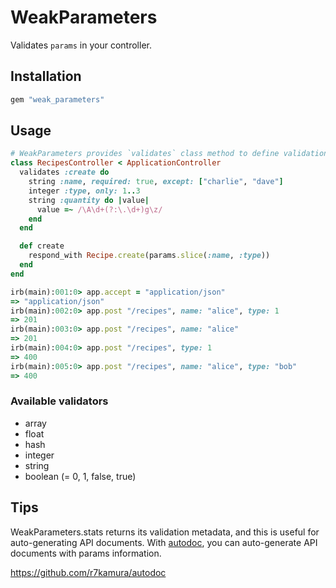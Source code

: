 # WeakParameters
Validates `params` in your controller.

## Installation
```ruby
gem "weak_parameters"
```

## Usage
```ruby
# WeakParameters provides `validates` class method to define validations.
class RecipesController < ApplicationController
  validates :create do
    string :name, required: true, except: ["charlie", "dave"]
    integer :type, only: 1..3
    string :quantity do |value|
      value =~ /\A\d+(?:\.\d+)g\z/
    end
  end

  def create
    respond_with Recipe.create(params.slice(:name, :type))
  end
end
```

```ruby
irb(main):001:0> app.accept = "application/json"
=> "application/json"
irb(main):002:0> app.post "/recipes", name: "alice", type: 1
=> 201
irb(main):003:0> app.post "/recipes", name: "alice"
=> 201
irb(main):004:0> app.post "/recipes", type: 1
=> 400
irb(main):005:0> app.post "/recipes", name: "alice", type: "bob"
=> 400
```

### Available validators
* array
* float
* hash
* integer
* string
* boolean (= 0, 1, false, true)

## Tips
WeakParameters.stats returns its validation metadata, and this is useful for auto-generating API documents.
With [autodoc](https://github.com/r7kamura/autodoc), you can auto-generate API documents with params information.

https://github.com/r7kamura/autodoc
